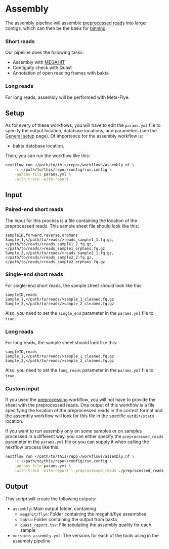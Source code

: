 # Assembly

The assembly pipeline will assemble [preprocessed reads](./preprocessing.md) 
into larger contigs, which can then be the basis for [binning](./binning.md).


### Short reads

Our pipeline does the following tasks:

- Assembly with [MEGAHIT](https://github.com/voutcn/megahit)
- Contiguity check with Quast
- Annotation of open reading frames with bakta

###  Long reads

For long reads, assembly will be performed with Meta-Flye.

## Setup

As for every of these workflows, you will have to edit the `params.yml` file
to specify the output location, database locations, and parameters (see the
[General setup](./setup.md) page). Of importance for the 
assembly workflow is:

- bakta database location.


Then, you can run the workflow like this:
```bash
nextflow run </path/to/this/repo>/workflows/assembly.nf \
	-c </path/to/this/repo>/config/run.config \
	-params-file params.yml \
	-with-trace -with-report
```

## Input


### Paired-end short reads

The input for this process is a file containing the location of the 
preprocessed reads. This sample sheet file should look like this:  

```
sampleID,forward,reverse,orphans
Sample_1,</path/to/reads/>reads_sample1_1.fq.gz,</path/to/reads/>reads_sample1_2.fq.gz,</path/to/reads/>reads_sample1_orphans.fq.gz
Sample_2,</path/to/reads/>reads_sample2_1.fq.gz,</path/to/reads/>reads_sample2_2.fq.gz,</path/to/reads/>reads_sample2_orphans.fq.gz
```

### Single-end short reads 

For single-end short reads, the sample sheet should look like this:

```
sampleID,reads
Sample_1,</path/to/reads/>sample_1_cleaned.fq.gz
Sample_2,</path/to/reads/>sample_2_cleaned.fq.gz
```

Also, you need to set the `single_end` parameter in the `params.yml`
file to `true`.

### Long reads

For long reads, the sample sheet should look like this:

```
sampleID,reads
Sample_1,</path/to/reads/>sample_1_cleaned.fq.gz
Sample_2,</path/to/reads/>sample_2_cleaned.fq.gz
```

Also, you need to set the `long_reads` parameter in the `params.yml`
file to `true`.

### Custom input

If you used the [preprocessing]('./preprocessing.md') workflow, you will not 
have to provide the sheet with the preprocessed reads. One output of this 
workflow is a file specifying the location of the preprocessed reads in the
correct format and the assembly workflow will look for this file in the
specific `outdir/stats` location.

If you want to run assembly only on some samples or on samples 
processed in a different way, you can either specify the `preprocessed_reads` 
parameter in the `params.yml` file or you can supply it when calling the 
nextflow process like this:  
```bash
nextflow run </path/to/this/repo>/workflows/assembly.nf \
	-c </path/to/this/repo>/config/run.config \
	-params-file params.yml \
	-with-trace -with-report --preprocessed_reads ./preprocessed_reads.csv
```

## Output

This script will create the following outputs:

- `assembly`: Main output folder, containing
	- `megahit/flye`: Folder containing the megahit/flye assemblies
	- `bakta`: Folder containing the output from bakta
	- `quast_report.tsv`: File tabulating the assembly quality for each sample
- `versions_assembly.yml`: The versions for each of the tools using in the
assembly pipeline
